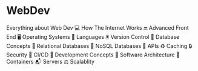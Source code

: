 # WebDev
Everything about Web Dev 💻 How The Internet Works 🔚 Advanced Front End 🖥 Operating Systems 📕 Languages 🖲 Version Control 📓 Database Concepts 📔 Relational Databases 📗 NoSQL Databases 📨 APIs ♻️ Caching 🔒 Security 🧪 CI/CD 📙 Development Concepts 🏯 Software Architecture 🧊 Containers 📬 Servers ⚖️ Scalablity
